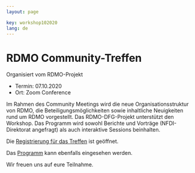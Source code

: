 ```yaml
---
layout: page

key: workshop102020
lang: de
---
```


# RDMO Community-Treffen

Organisiert vom RDMO-Projekt

- Termin:   07.10.2020
- Ort: Zoom Conference

Im Rahmen des Community Meetings wird die neue Organisationsstruktur von RDMO, die Beteiligungsmöglichkeiten sowie inhaltliche Neuigkeiten rund um RDMO vorgestellt. Das RDMO-DFG-Projekt unterstützt den Workshop. Das Programm wird sowohl Berichte und Vorträge (NFDI-Direktorat angefragt) als auch interaktive Sessions beinhalten.

Die [Registrierung für das Treffen](https://meetings.aip.de/event/9/) ist geöffnet.

Das [Programm](/events/workshop102020_programm/) kann ebenfalls eingesehen werden.

Wir freuen uns auf eure Teilnahme.
